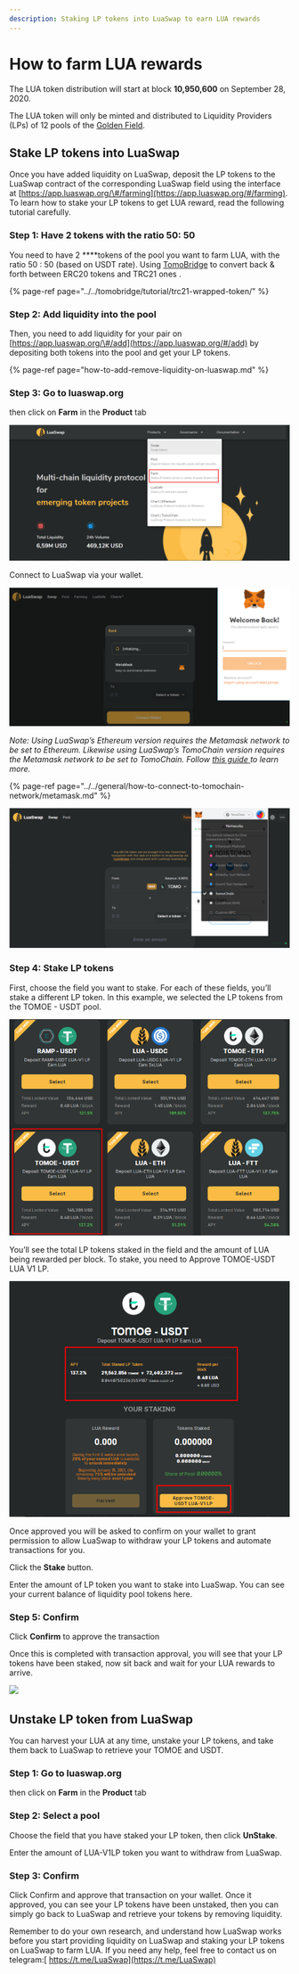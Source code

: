 ```yaml
---
description: Staking LP tokens into LuaSwap to earn LUA rewards
---
```


# How to farm LUA rewards

The LUA token distribution will start at block **10,950,600** on September 28, 2020. 

The LUA token will only be minted and distributed to Liquidity Providers \(LPs\) of 12 pools of the [Golden Field](https://forum.tomochain.com/t/golden-field-proposal-for-luaswaps-reward-allocation/931).

## Stake LP tokens into LuaSwap

Once you have added liquidity on LuaSwap, deposit the LP tokens to the LuaSwap contract of the corresponding LuaSwap field using the interface at [https://app.luaswap.org/\#/farming](https://app.luaswap.org/#/farming). To learn how to stake your LP tokens to get LUA reward, read the following tutorial carefully.

### **Step 1: Have 2 tokens with the ratio 50: 50**

You need to have 2 ****tokens of the pool you want to farm LUA, with the ratio 50 : 50 \(based on USDT rate\). Using [TomoBridge](https://bridge.tomochain.com/) to convert back & forth between ERC20 tokens and TRC21 ones .

{% page-ref page="../../tomobridge/tutorial/trc21-wrapped-token/" %}

### **Step 2: Add liquidity into the pool**

Then, you need to add liquidity for your pair on [https://app.luaswap.org/\#/add](https://app.luaswap.org/#/add) by depositing both tokens into the pool and get your LP tokens.

{% page-ref page="how-to-add-remove-liquidity-on-luaswap.md" %}

### **Step 3: Go to luaswap.org**

then click on **Farm** in the **Product** tab

![](../../.gitbook/assets/image%20%2893%29.png)

Connect to LuaSwap via your wallet.

![](../../.gitbook/assets/image%20%2894%29.png)

_Note:_  _Using LuaSwap’s Ethereum version requires the Metamask network to be set to Ethereum. Likewise using LuaSwap’s TomoChain version requires the Metamask network to be set to TomoChain. Follow_ [_this guide_ ](https://docs.tomochain.com/general/how-to-connect-to-tomochain-network/metamask)_to learn more._

{% page-ref page="../../general/how-to-connect-to-tomochain-network/metamask.md" %}

![](../../.gitbook/assets/image%20%2899%29.png)

### Step 4: Stake LP tokens

First, choose the field you want to stake. For each of these fields, you’ll stake a different LP token. In this example, we selected the LP tokens from the TOMOE - USDT pool.

![](../../.gitbook/assets/image%20%2896%29.png)

You’ll see the total LP tokens staked in the field and the amount of LUA being rewarded per block. To stake, you need to Approve TOMOE-USDT LUA V1 LP.

![](../../.gitbook/assets/image%20%2897%29.png)

Once approved you will be asked to confirm on your wallet to grant permission to allow LuaSwap to withdraw your LP tokens and automate transactions for you.

Click the **Stake** button.

Enter the amount of LP token you want to stake into LuaSwap. You can see your current balance of liquidity pool tokens here. 

### Step 5: Confirm

Click **Confirm** to approve the transaction

Once this is completed with transaction approval, you will see that your LP tokens have been staked, now sit back and wait for your LUA rewards to arrive.

![](https://lh5.googleusercontent.com/9vyixhMdolzouIoS8htAGLU1X3sfYZAqLm3Isv-7VAUFFqAXXFRYdaZR66zp-feBrN9W9XJRmzzNyPDMRPAY885nOwmGDgqWm127N9NcR8719Up34HoRtT-m8B2OApSgu5wgFjtt)

## Unstake LP token from LuaSwap

You can harvest your LUA at any time, unstake your LP tokens, and take them back to LuaSwap to retrieve your TOMOE and USDT.

### **Step 1: Go to luaswap.org**

then click on **Farm** in the **Product** tab

### Step 2: Select a pool

Choose the field that you have staked your LP token, then click **UnStake**.

Enter the amount of LUA-V1LP token you want to withdraw from LuaSwap.

### Step 3: Confirm

Click Confirm and approve that transaction on your wallet. Once it approved, you can see your LP tokens have been unstaked, then you can simply go back to LuaSwap and retrieve your tokens by removing liquidity.

Remember to do your own research, and understand how LuaSwap works before you start providing liquidity on LuaSwap and staking your LP tokens on LuaSwap to farm LUA. If you need any help, feel free to contact us on telegram:[ https://t.me/LuaSwap](https://t.me/LuaSwap)  


